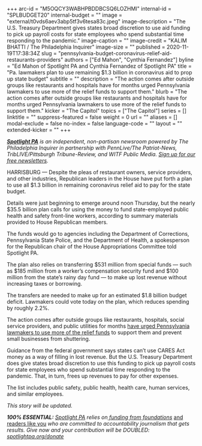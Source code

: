 +++
arc-id = "M5OQCY3WABHPBDDBCSQ6LOZHMI"
internal-id = "SPLBUDGET20"
internal-budget = ""
image = "external/t0vds6aev3abp5tf3v6tesa83c.jpeg"
image-description = "The U.S. Treasury Department gives states broad discretion to use aid funding to pick up payroll costs for state employees who spend substantial time responding to the pandemic."
image-caption = ""
image-credit = "KALIM BHATTI / The Philadelphia Inquirer"
image-size = ""
published = 2020-11-19T17:38:34Z
slug = "pennsylvania-budget-coronavirus-relief-aid-restaurants-providers"
authors = ["Ed Mahon", "Cynthia Fernandez"]
byline = "Ed Mahon of Spotlight PA and Cynthia Fernandez of Spotlight PA"
title = "Pa. lawmakers plan to use remaining $1.3 billion in coronavirus aid to prop up state budget"
subtitle = ""
description = "The action comes after outside groups like restaurants and hospitals have for months urged Pennsylvania lawmakers to use more of the relief funds to support them."
blurb = "The action comes after outside groups like restaurants and hospitals have for months urged Pennsylvania lawmakers to use more of the relief funds to support them."
kicker = "The Capitol"
topics = ["The Capitol"]
series = []
linktitle = ""
suppress-featured = false
weight = 0
url = ""
aliases = []
modal-exclude = false
no-index = false
language-code = ""
layout = ""
extended-kicker = ""
+++

<a href="https://www.spotlightpa.org/"><i><b>Spotlight PA</b></i></a><i> is an independent, non-partisan newsroom powered by The Philadelphia Inquirer in partnership with PennLive/The Patriot-News, TribLIVE/Pittsburgh Tribune-Review, and WITF Public Media. </i><a href="https://www.spotlightpa.org/newsletters"><i>Sign up for our free newsletters</i></a><i>.</i>

HARRISBURG — Despite the pleas of restaurant owners, service providers, and other industries, Republican leaders in the House have put forth a plan to use all $1.3 billion in remaining coronavirus relief aid to pay for the state budget.

Details were just beginning to emerge around noon Thursday, but the nearly $35.5 billion plan calls for using the money to fund state-employed public health and safety front-line workers, according to summary materials provided to House Republican members. 

The funds would go to agencies including the Department of Corrections, Pennsylvania State Police, and the Department of Health, a spokesperson for the Republican chair of the House Appropriations Committee told Spotlight PA.

The plan also relies on transferring $531 million from special funds — such as $185 million from a worker’s compensation security fund and $100 million from the state’s rainy day fund — to make up lost revenue without increasing taxes or borrowing.

<script src="https://www.spotlightpa.org/embed.js" async></script><div data-spl-embed-version="1" data-spl-src="https://www.spotlightpa.org/embeds/newsletter/"></div>

The transfers are needed to make up for an estimated $1.8 billion budget deficit. Lawmakers could vote today on the plan, which reduces spending by roughly 2.2%.

The action comes after outside groups like restaurants, hospitals, social service providers, and public utilities for months <a href="https://www.spotlightpa.org/news/2020/11/pennsylvania-budget-coronavirus-relief-funding-bailouts/" target=_blank>have urged Pennsylvania lawmakers to use more of the relief funds</a> to support them and prevent small businesses from shuttering.

Guidance from the federal government says states can’t use CARES Act money as a way of filling in lost revenue. But the U.S. Treasury Department does give states broad discretion to use this funding to pick up payroll costs for state employees who spend substantial time responding to the pandemic. That, in turn, frees up revenues to pay for other expenses.

The list includes public safety, public health, health care, human services, and similar employees.

<i>This story will be updated.</i>

<i><b>100% ESSENTIAL:</b></i><i> </i><a href="https://www.spotlightpa.org/"><i>Spotlight PA</i></a><i> relies on</i><a href="https://www.spotlightpa.org/support"><i> funding from foundations</i></a><i> </i><a href="https://www.spotlightpa.org/support">and readers like you</a><i> who are committed to accountability journalism that gets results. Give now and your contribution will be DOUBLED: </i><a href="http://spotlightpa.org/donate"><i>spotlightpa.org/donate</i></a>
